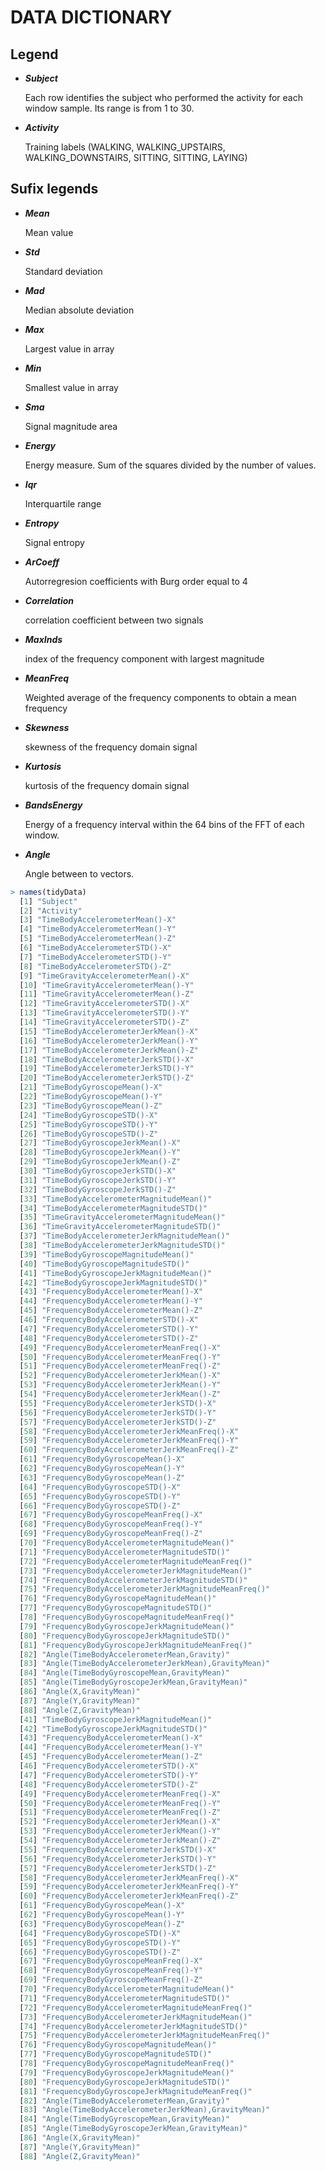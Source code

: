 # DATA DICTIONARY

## Legend

- ***Subject***

  Each row identifies the subject who performed the activity for each window sample. Its range is from 1 to 30.
- ***Activity***

  Training labels (WALKING, WALKING_UPSTAIRS, WALKING_DOWNSTAIRS, SITTING, SITTING, LAYING)

## Sufix legends

- ***Mean***

  Mean value
- ***Std***

  Standard deviation
- ***Mad***

  Median absolute deviation
- ***Max***

  Largest value in array
- ***Min***

  Smallest value in array
- ***Sma***

  Signal magnitude area
- ***Energy***

  Energy measure. Sum of the squares divided by the number of values.
- ***Iqr***

  Interquartile range
- ***Entropy***

  Signal entropy
- ***ArCoeff***

  Autorregresion coefficients with Burg order equal to 4
- ***Correlation***

  correlation coefficient between two signals
- ***MaxInds***

  index of the frequency component with largest magnitude
- ***MeanFreq***

  Weighted average of the frequency components to obtain a mean frequency
- ***Skewness***

  skewness of the frequency domain signal
- ***Kurtosis***

  kurtosis of the frequency domain signal
- ***BandsEnergy***

  Energy of a frequency interval within the 64 bins of the FFT of each window.
- ***Angle***

  Angle between to vectors.

```r
> names(tidyData)
  [1] "Subject"
  [2] "Activity"
  [3] "TimeBodyAccelerometerMean()-X"
  [4] "TimeBodyAccelerometerMean()-Y"
  [5] "TimeBodyAccelerometerMean()-Z"
  [6] "TimeBodyAccelerometerSTD()-X"
  [7] "TimeBodyAccelerometerSTD()-Y"
  [8] "TimeBodyAccelerometerSTD()-Z"
  [9] "TimeGravityAccelerometerMean()-X"
  [10] "TimeGravityAccelerometerMean()-Y"
  [11] "TimeGravityAccelerometerMean()-Z"
  [12] "TimeGravityAccelerometerSTD()-X"
  [13] "TimeGravityAccelerometerSTD()-Y"
  [14] "TimeGravityAccelerometerSTD()-Z"
  [15] "TimeBodyAccelerometerJerkMean()-X"
  [16] "TimeBodyAccelerometerJerkMean()-Y"
  [17] "TimeBodyAccelerometerJerkMean()-Z"
  [18] "TimeBodyAccelerometerJerkSTD()-X"
  [19] "TimeBodyAccelerometerJerkSTD()-Y"
  [20] "TimeBodyAccelerometerJerkSTD()-Z"
  [21] "TimeBodyGyroscopeMean()-X"
  [22] "TimeBodyGyroscopeMean()-Y"
  [23] "TimeBodyGyroscopeMean()-Z"
  [24] "TimeBodyGyroscopeSTD()-X"
  [25] "TimeBodyGyroscopeSTD()-Y"
  [26] "TimeBodyGyroscopeSTD()-Z"
  [27] "TimeBodyGyroscopeJerkMean()-X"
  [28] "TimeBodyGyroscopeJerkMean()-Y"
  [29] "TimeBodyGyroscopeJerkMean()-Z"
  [30] "TimeBodyGyroscopeJerkSTD()-X"
  [31] "TimeBodyGyroscopeJerkSTD()-Y"
  [32] "TimeBodyGyroscopeJerkSTD()-Z"
  [33] "TimeBodyAccelerometerMagnitudeMean()"
  [34] "TimeBodyAccelerometerMagnitudeSTD()"
  [35] "TimeGravityAccelerometerMagnitudeMean()"
  [36] "TimeGravityAccelerometerMagnitudeSTD()"
  [37] "TimeBodyAccelerometerJerkMagnitudeMean()"
  [38] "TimeBodyAccelerometerJerkMagnitudeSTD()"
  [39] "TimeBodyGyroscopeMagnitudeMean()"
  [40] "TimeBodyGyroscopeMagnitudeSTD()"
  [41] "TimeBodyGyroscopeJerkMagnitudeMean()"
  [42] "TimeBodyGyroscopeJerkMagnitudeSTD()"
  [43] "FrequencyBodyAccelerometerMean()-X"
  [44] "FrequencyBodyAccelerometerMean()-Y"
  [45] "FrequencyBodyAccelerometerMean()-Z"
  [46] "FrequencyBodyAccelerometerSTD()-X"
  [47] "FrequencyBodyAccelerometerSTD()-Y"
  [48] "FrequencyBodyAccelerometerSTD()-Z"
  [49] "FrequencyBodyAccelerometerMeanFreq()-X"
  [50] "FrequencyBodyAccelerometerMeanFreq()-Y"
  [51] "FrequencyBodyAccelerometerMeanFreq()-Z"
  [52] "FrequencyBodyAccelerometerJerkMean()-X"
  [53] "FrequencyBodyAccelerometerJerkMean()-Y"
  [54] "FrequencyBodyAccelerometerJerkMean()-Z"
  [55] "FrequencyBodyAccelerometerJerkSTD()-X"
  [56] "FrequencyBodyAccelerometerJerkSTD()-Y"
  [57] "FrequencyBodyAccelerometerJerkSTD()-Z"
  [58] "FrequencyBodyAccelerometerJerkMeanFreq()-X"
  [59] "FrequencyBodyAccelerometerJerkMeanFreq()-Y"
  [60] "FrequencyBodyAccelerometerJerkMeanFreq()-Z"
  [61] "FrequencyBodyGyroscopeMean()-X"
  [62] "FrequencyBodyGyroscopeMean()-Y"
  [63] "FrequencyBodyGyroscopeMean()-Z"
  [64] "FrequencyBodyGyroscopeSTD()-X"
  [65] "FrequencyBodyGyroscopeSTD()-Y"
  [66] "FrequencyBodyGyroscopeSTD()-Z"
  [67] "FrequencyBodyGyroscopeMeanFreq()-X"
  [68] "FrequencyBodyGyroscopeMeanFreq()-Y"
  [69] "FrequencyBodyGyroscopeMeanFreq()-Z"
  [70] "FrequencyBodyAccelerometerMagnitudeMean()"
  [71] "FrequencyBodyAccelerometerMagnitudeSTD()"
  [72] "FrequencyBodyAccelerometerMagnitudeMeanFreq()"
  [73] "FrequencyBodyAccelerometerJerkMagnitudeMean()"
  [74] "FrequencyBodyAccelerometerJerkMagnitudeSTD()"
  [75] "FrequencyBodyAccelerometerJerkMagnitudeMeanFreq()"
  [76] "FrequencyBodyGyroscopeMagnitudeMean()"
  [77] "FrequencyBodyGyroscopeMagnitudeSTD()"
  [78] "FrequencyBodyGyroscopeMagnitudeMeanFreq()"
  [79] "FrequencyBodyGyroscopeJerkMagnitudeMean()"
  [80] "FrequencyBodyGyroscopeJerkMagnitudeSTD()"
  [81] "FrequencyBodyGyroscopeJerkMagnitudeMeanFreq()"
  [82] "Angle(TimeBodyAccelerometerMean,Gravity)"
  [83] "Angle(TimeBodyAccelerometerJerkMean),GravityMean)"
  [84] "Angle(TimeBodyGyroscopeMean,GravityMean)"
  [85] "Angle(TimeBodyGyroscopeJerkMean,GravityMean)"
  [86] "Angle(X,GravityMean)"
  [87] "Angle(Y,GravityMean)"
  [88] "Angle(Z,GravityMean)"
  [41] "TimeBodyGyroscopeJerkMagnitudeMean()"
  [42] "TimeBodyGyroscopeJerkMagnitudeSTD()"
  [43] "FrequencyBodyAccelerometerMean()-X"
  [44] "FrequencyBodyAccelerometerMean()-Y"
  [45] "FrequencyBodyAccelerometerMean()-Z"
  [46] "FrequencyBodyAccelerometerSTD()-X"
  [47] "FrequencyBodyAccelerometerSTD()-Y"
  [48] "FrequencyBodyAccelerometerSTD()-Z"
  [49] "FrequencyBodyAccelerometerMeanFreq()-X"
  [50] "FrequencyBodyAccelerometerMeanFreq()-Y"
  [51] "FrequencyBodyAccelerometerMeanFreq()-Z"
  [52] "FrequencyBodyAccelerometerJerkMean()-X"
  [53] "FrequencyBodyAccelerometerJerkMean()-Y"
  [54] "FrequencyBodyAccelerometerJerkMean()-Z"
  [55] "FrequencyBodyAccelerometerJerkSTD()-X"
  [56] "FrequencyBodyAccelerometerJerkSTD()-Y"
  [57] "FrequencyBodyAccelerometerJerkSTD()-Z"
  [58] "FrequencyBodyAccelerometerJerkMeanFreq()-X"
  [59] "FrequencyBodyAccelerometerJerkMeanFreq()-Y"
  [60] "FrequencyBodyAccelerometerJerkMeanFreq()-Z"
  [61] "FrequencyBodyGyroscopeMean()-X"
  [62] "FrequencyBodyGyroscopeMean()-Y"
  [63] "FrequencyBodyGyroscopeMean()-Z"
  [64] "FrequencyBodyGyroscopeSTD()-X"
  [65] "FrequencyBodyGyroscopeSTD()-Y"
  [66] "FrequencyBodyGyroscopeSTD()-Z"
  [67] "FrequencyBodyGyroscopeMeanFreq()-X"
  [68] "FrequencyBodyGyroscopeMeanFreq()-Y"
  [69] "FrequencyBodyGyroscopeMeanFreq()-Z"
  [70] "FrequencyBodyAccelerometerMagnitudeMean()"
  [71] "FrequencyBodyAccelerometerMagnitudeSTD()"
  [72] "FrequencyBodyAccelerometerMagnitudeMeanFreq()"
  [73] "FrequencyBodyAccelerometerJerkMagnitudeMean()"
  [74] "FrequencyBodyAccelerometerJerkMagnitudeSTD()"
  [75] "FrequencyBodyAccelerometerJerkMagnitudeMeanFreq()"
  [76] "FrequencyBodyGyroscopeMagnitudeMean()"
  [77] "FrequencyBodyGyroscopeMagnitudeSTD()"
  [78] "FrequencyBodyGyroscopeMagnitudeMeanFreq()"
  [79] "FrequencyBodyGyroscopeJerkMagnitudeMean()"
  [80] "FrequencyBodyGyroscopeJerkMagnitudeSTD()"
  [81] "FrequencyBodyGyroscopeJerkMagnitudeMeanFreq()"
  [82] "Angle(TimeBodyAccelerometerMean,Gravity)"
  [83] "Angle(TimeBodyAccelerometerJerkMean),GravityMean)"
  [84] "Angle(TimeBodyGyroscopeMean,GravityMean)"
  [85] "Angle(TimeBodyGyroscopeJerkMean,GravityMean)"
  [86] "Angle(X,GravityMean)"
  [87] "Angle(Y,GravityMean)"
  [88] "Angle(Z,GravityMean)"
  ```
